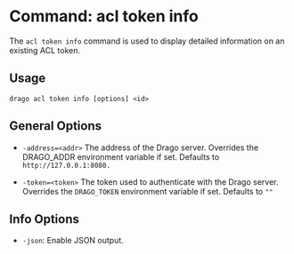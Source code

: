 # Command: acl token info

The `acl token info` command is used to display detailed information on an existing ACL token.

## Usage

```
drago acl token info [options] <id>
```

## General Options

- `-address=<addr>`
    The address of the Drago server.
    Overrides the DRAGO_ADDR environment variable if set.
    Defaults to `http://127.0.0.1:8080.`


- `-token=<token>`
    The token used to authenticate with the Drago server.
    Overrides the `DRAGO_TOKEN` environment variable if set.
    Defaults to `""`


## Info Options

- `-json`: Enable JSON output.